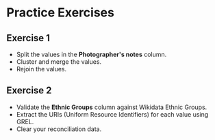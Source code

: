 # Practice Exercises

## Exercise 1

- Split the values in the **Photographer's notes** column.
- Cluster and merge the values.
- Rejoin the values.

## Exercise 2

- Validate the **Ethnic Groups** column against Wikidata Ethnic Groups.
- Extract the URIs (Uniform Resource Identifiers) for each value using GREL.
- Clear your reconciliation data.
